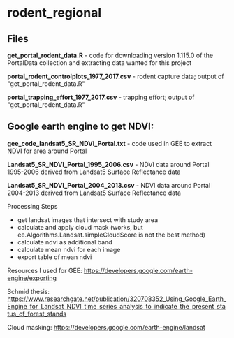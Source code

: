 # rodent_regional

## Files
**get_portal_rodent_data.R** - code for downloading version 1.115.0 of the PortalData collection and extracting data wanted for this project

**portal_rodent_controlplots_1977_2017.csv** - rodent capture data; output of "get_portal_rodent_data.R"

**portal_trapping_effort_1977_2017.csv** - trapping effort; output of "get_portal_rodent_data.R"

## Google earth engine to get NDVI:

**gee_code_landsat5_SR_NDVI_Portal.txt** - code used in GEE to extract NDVI for area around Portal

**Landsat5_SR_NDVI_Portal_1995_2006.csv** - NDVI data around Portal 1995-2006 derived from Landsat5 Surface Reflectance data

**Landsat5_SR_NDVI_Portal_2004_2013.csv** - NDVI data around Portal 2004-2013 derived from Landsat5 Surface Reflectance data

Processing Steps
 - get landsat images that intersect with study area
 - calculate and apply cloud mask (works, but ee.Algorithms.Landsat.simpleCloudScore is not the best method)
 - calculate ndvi as additional band
 - calculate mean ndvi for each image
 - export table of mean ndvi



Resources I used for GEE:
https://developers.google.com/earth-engine/exporting

Schmid thesis: https://www.researchgate.net/publication/320708352_Using_Google_Earth_Engine_for_Landsat_NDVI_time_series_analysis_to_indicate_the_present_status_of_forest_stands

Cloud masking:
https://developers.google.com/earth-engine/landsat
